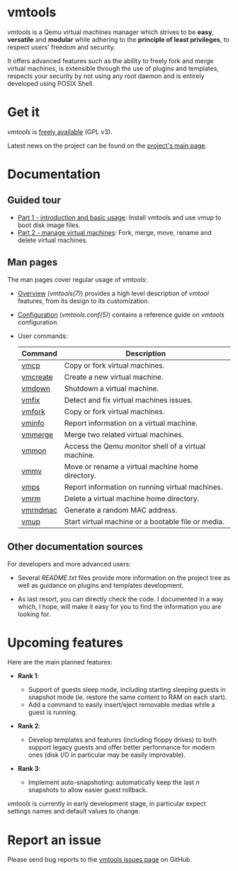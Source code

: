 # vmtools

*vmtools* is a Qemu virtual machines manager which strives to be **easy**,
**versatile** and **modular** while adhering to the
**principle of least privileges**, to respect users' freedom and security.

It offers advanced features such as the ability to freely fork and merge
virtual machines, is extensible through the use of plugins and templates,
respects your security by not using any root daemon and is entirely
developed using POSIX Shell.


# Get it

*vmtools* is [freely available][github] (GPL v3).

Latest news on the project can be found on the [project's main page][news].

[news]: https://www.whitewinterwolf.com/tags/vmtools/
	"vmtools project homepage"

[github]: https://github.com/WhiteWinterWolf/vmtools/
	"vmtools page on GitHub"


# Documentation

## Guided tour

-	[Part 1 - introduction and basic usage][tour1]:
	Install vmtools and use vmup to boot disk image files.
-	[Part 2 - manage virtual machines][tour2]:
	Fork, merge, move, rename and delete virtual machines.


[tour1]: https://www.whitewinterwolf.com/posts/2017/09/18/vmtools-guided-tour-part-1-introduction-and-basic-usage/
	"vmtools guided tour, part 1: introduction and basic usage"
[tour2]: https://www.whitewinterwolf.com/posts/2017/09/21/vmtools-guided-tour-part-2-manage-virtual-machines/
	"vmtools guided tour, part 2: manage virtual machines"


## Man pages

The man pages cover regular usage of *vmtools*:

-	[Overview][vmtools] (*vmtools(7)*) provides a high level description of *vmtool* features,
	from its design to its customization.

-	[Configuration][vmtools.conf] (*vmtools.conf(5)*) contains a reference guide on *vmtools*
	configuration.

-	User commands:

	| Command      | Description                                              |
	|--------------|----------------------------------------------------------|
	| [vmcp][]     | Copy or fork virtual machines.                           |
	| [vmcreate][] |  Create a new virtual machine.                           |
	| [vmdown][]   | Shutdown a virtual machine.                              |
	| [vmfix][]    | Detect and fix virtual machines issues.                  |
	| [vmfork][]   | Copy or fork virtual machines.                           |
	| [vminfo][]   | Report information on a virtual machine.                 |
	| [vmmerge][]  | Merge two related virtual machines.                      |
	| [vmmon][]    | Access the Qemu monitor shell of a virtual machine.      |
	| [vmmv][]     | Move or rename a virtual machine home directory.         |
	| [vmps][]     | Report information on running virtual machines.          |
	| [vmrm][]     | Delete a virtual machine home directory.                 |
	| [vmrndmac][] | Generate a random MAC address.                           |
	| [vmup][]     | Start virtual machine or a bootable file or media.       |

[vmtools]: https://www.whitewinterwolf.com/man/7/vmtools/
[vmcp]: https://www.whitewinterwolf.com/man/1/vmcp/
[vmcreate]: https://www.whitewinterwolf.com/man/1/vmcreate/
[vmdown]: https://www.whitewinterwolf.com/man/1/vmdown/
[vmfix]: https://www.whitewinterwolf.com/man/1/vmfix/
[vmfork]: https://www.whitewinterwolf.com/man/1/vmfork/
[vminfo]: https://www.whitewinterwolf.com/man/1/vminfo/
[vmmerge]: https://www.whitewinterwolf.com/man/1/vmmerge/
[vmmon]: https://www.whitewinterwolf.com/man/1/vmmon/
[vmmv]: https://www.whitewinterwolf.com/man/1/vmmv/
[vmps]: https://www.whitewinterwolf.com/man/1/vmps/
[vmrm]: https://www.whitewinterwolf.com/man/1/vmrm/
[vmrndmac]: https://www.whitewinterwolf.com/man/1/vmrndmac/
[vmup]: https://www.whitewinterwolf.com/man/1/vmup/
[vmtools.conf]: https://www.whitewinterwolf.com/man/5/vmtools.conf


## Other documentation sources

For developers and more advanced users:

-	Several *README.txt* files provide more information on the project tree as
	well as guidance on plugins and templates development.

-	As last resort, you can directly check the code.
	I documented in a way which, I hope, will make it easy for you to find the
	information you are looking for.


# Upcoming features

Here are the main planned features:

-	**Rank 1**:
	-	Support of guests sleep mode, including starting sleeping guests in
		snapshot mode (ie. restore the same content to RAM on each start).
	-	Add a command to easily insert/eject removable medias while a guest is
		running.

-	**Rank 2**:
	-	Develop templates and features (including floppy drives) to both
		support legacy guests and offer better performance for modern ones
		(disk I/O in particular may be easily improvable).

-	**Rank 3**:
	-	Implement auto-snapshoting: automatically keep the last *n* snapshots
		to allow easier guest rollback.

*vmtools* is currently in early development stage, in particular expect
settings names and default values to change.


# Report an issue

Please send bug reports to the [vmtools issues page][issues] on GitHub.


[issues]: http://github.com/WhiteWinterWolf/vmtools/issues
	"vmtools issues (GitHub)"

